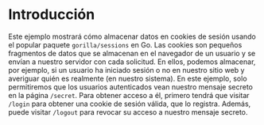 # Introducción

Este ejemplo mostrará cómo almacenar datos en cookies de sesión usando el popular paquete `gorilla/sessions` en Go.
Las cookies son pequeños fragmentos de datos que se almacenan en el navegador de un usuario y se envían a nuestro servidor con cada solicitud. En ellos, podemos almacenar, por ejemplo, si un usuario ha iniciado sesión o no en nuestro sitio web y averiguar quién es realmente (en nuestro sistema).
En este ejemplo, solo permitiremos que los usuarios autenticados vean nuestro mensaje secreto en la página `/secret`. Para obtener acceso a él, primero tendrá que visitar `/login` para obtener una cookie de sesión válida, que lo registra. Además, puede visitar `/logout` para revocar su acceso a nuestro mensaje secreto.